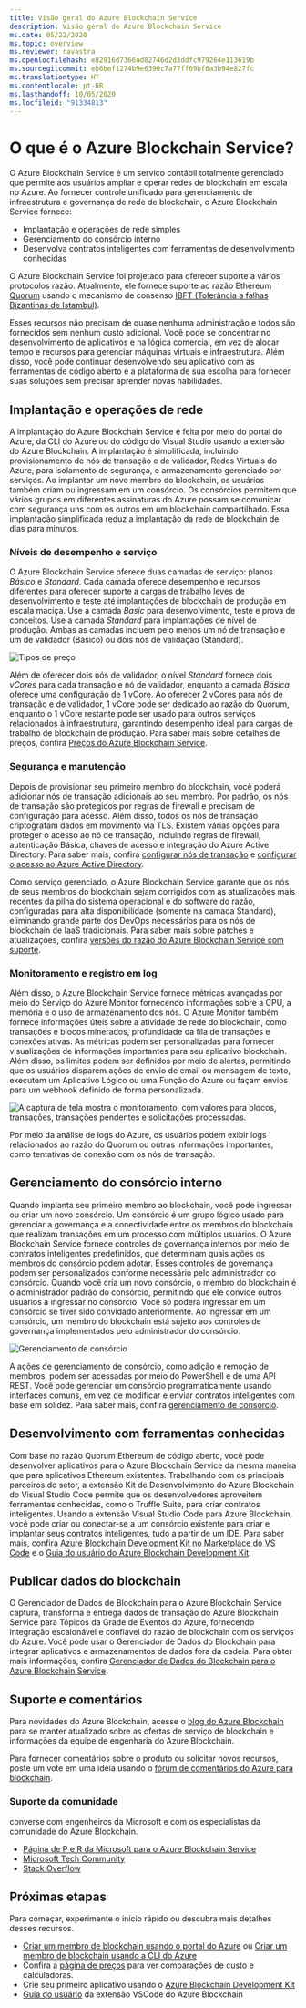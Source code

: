 ```yaml
---
title: Visão geral do Azure Blockchain Service
description: Visão geral do Azure Blockchain Service
ms.date: 05/22/2020
ms.topic: overview
ms.reviewer: ravastra
ms.openlocfilehash: e82916d7366ad82746d2d3ddfc979264e113619b
ms.sourcegitcommit: eb6bef1274b9e6390c7a77ff69bf6a3b94e827fc
ms.translationtype: HT
ms.contentlocale: pt-BR
ms.lasthandoff: 10/05/2020
ms.locfileid: "91334813"
---
```

# <a name="what-is-azure-blockchain-service"></a>O que é o Azure Blockchain Service?

O Azure Blockchain Service é um serviço contábil totalmente gerenciado que permite aos usuários ampliar e operar redes de blockchain em escala no Azure. Ao fornecer controle unificado para gerenciamento de infraestrutura e governança de rede de blockchain, o Azure Blockchain Service fornece:

* Implantação e operações de rede simples
* Gerenciamento do consórcio interno
* Desenvolva contratos inteligentes com ferramentas de desenvolvimento conhecidas

O Azure Blockchain Service foi projetado para oferecer suporte a vários protocolos razão. Atualmente, ele fornece suporte ao razão Ethereum [Quorum](https://www.goquorum.com/) usando o mecanismo de consenso [IBFT (Tolerância a falhas Bizantinas de Istambul)](https://github.com/jpmorganchase/quorum/wiki/Quorum-Consensus).

Esses recursos não precisam de quase nenhuma administração e todos são fornecidos sem nenhum custo adicional. Você pode se concentrar no desenvolvimento de aplicativos e na lógica comercial, em vez de alocar tempo e recursos para gerenciar máquinas virtuais e infraestrutura. Além disso, você pode continuar desenvolvendo seu aplicativo com as ferramentas de código aberto e a plataforma de sua escolha para fornecer suas soluções sem precisar aprender novas habilidades.

## <a name="network-deployment-and-operations"></a>Implantação e operações de rede

A implantação do Azure Blockchain Service é feita por meio do portal do Azure, da CLI do Azure ou do código do Visual Studio usando a extensão do Azure Blockchain. A implantação é simplificada, incluindo provisionamento de nós de transação e de validador, Redes Virtuais do Azure, para isolamento de segurança, e armazenamento gerenciado por serviços.  Ao implantar um novo membro do blockchain, os usuários também criam ou ingressam em um consórcio.  Os consórcios permitem que vários grupos em diferentes assinaturas do Azure possam se comunicar com segurança uns com os outros em um blockchain compartilhado.  Essa implantação simplificada reduz a implantação da rede de blockchain de dias para minutos.

### <a name="performance-and-service-tiers"></a>Níveis de desempenho e serviço

O Azure Blockchain Service oferece duas camadas de serviço: planos *Básico* e *Standard*. Cada camada oferece desempenho e recursos diferentes para oferecer suporte a cargas de trabalho leves de desenvolvimento e teste até implantações de blockchain de produção em escala maciça. Use a camada *Basic* para desenvolvimento, teste e prova de conceitos. Use a camada *Standard* para implantações de nível de produção. Ambas as camadas incluem pelo menos um nó de transação e um de validador (Básico) ou dois nós de validação (Standard). 

![Tipos de preço](./media/overview/pricing-tiers.png)

Além de oferecer dois nós de validador, o nível *Standard* fornece dois *vCores* para cada transação e nó de validador, enquanto a camada *Básica* oferece uma configuração de 1 vCore.  Ao oferecer 2 vCores para nós de transação e de validador, 1 vCore pode ser dedicado ao razão do Quorum, enquanto o 1 vCore restante pode ser usado para outros serviços relacionados à infraestrutura, garantindo desempenho ideal para cargas de trabalho de blockchain de produção. Para saber mais sobre detalhes de preços, confira [Preços do Azure Blockchain Service](https://azure.microsoft.com/pricing/details/blockchain-service).

### <a name="security-and-maintenance"></a>Segurança e manutenção

Depois de provisionar seu primeiro membro do blockchain, você poderá adicionar nós de transação adicionais ao seu membro.  Por padrão, os nós de transação são protegidos por regras de firewall e precisam de configuração para acesso.  Além disso, todos os nós de transação criptografam dados em movimento via TLS.  Existem várias opções para proteger o acesso ao nó de transação, incluindo regras de firewall, autenticação Básica, chaves de acesso e integração do Azure Active Directory. Para saber mais, confira [configurar nós de transação](configure-transaction-nodes.md) e [configurar o acesso ao Azure Active Directory](configure-aad.md).

Como serviço gerenciado, o Azure Blockchain Service garante que os nós de seus membros do blockchain sejam corrigidos com as atualizações mais recentes da pilha do sistema operacional e do software do razão, configuradas para alta disponibilidade (somente na camada Standard), eliminando grande parte dos DevOps necessários para os nós de blockchain de IaaS tradicionais.  Para saber mais sobre patches e atualizações, confira [versões do razão do Azure Blockchain Service com suporte](ledger-versions.md).

### <a name="monitoring-and-logging"></a>Monitoramento e registro em log

Além disso, o Azure Blockchain Service fornece métricas avançadas por meio do Serviço do Azure Monitor fornecendo informações sobre a CPU, a memória e o uso de armazenamento dos nós.  O Azure Monitor também fornece informações úteis sobre a atividade de rede do blockchain, como transações e blocos minerados, profundidade da fila de transações e conexões ativas.  As métricas podem ser personalizadas para fornecer visualizações de informações importantes para seu aplicativo blockchain.  Além disso, os limites podem ser definidos por meio de alertas, permitindo que os usuários disparem ações de envio de email ou mensagem de texto, executem um Aplicativo Lógico ou uma Função do Azure ou façam envios para um webhook definido de forma personalizada.

![A captura de tela mostra o monitoramento, com valores para blocos, transações, transações pendentes e solicitações processadas.](./media/overview/metrics.png)

Por meio da análise de logs do Azure, os usuários podem exibir logs relacionados ao razão do Quorum ou outras informações importantes, como tentativas de conexão com os nós de transação.

## <a name="built-in-consortium-management"></a>Gerenciamento do consórcio interno

Quando implanta seu primeiro membro ao blockchain, você pode ingressar ou criar um novo consórcio.  Um consórcio é um grupo lógico usado para gerenciar a governança e a conectividade entre os membros do blockchain que realizam transações em um processo com múltiplos usuários.  O Azure Blockchain Service fornece controles de governança internos por meio de contratos inteligentes predefinidos, que determinam quais ações os membros do consórcio podem adotar.  Esses controles de governança podem ser personalizados conforme necessário pelo administrador do consórcio. Quando você cria um novo consórcio, o membro do blockchain é o administrador padrão do consórcio, permitindo que ele convide outros usuários a ingressar no consórcio.  Você só poderá ingressar em um consórcio se tiver sido convidado anteriormente.  Ao ingressar em um consórcio, um membro do blockchain está sujeito aos controles de governança implementados pelo administrador do consórcio.

![Gerenciamento de consórcio](./media/overview/consortium.png)

A ações de gerenciamento de consórcio, como adição e remoção de membros, podem ser acessadas por meio do PowerShell e de uma API REST. Você pode gerenciar um consórcio programaticamente usando interfaces comuns, em vez de modificar e enviar contratos inteligentes com base em solidez. Para saber mais, confira [gerenciamento de consórcio](consortium.md).

## <a name="develop-using-familiar-development-tools"></a>Desenvolvimento com ferramentas conhecidas

Com base no razão Quorum Ethereum de código aberto, você pode desenvolver aplicativos para o Azure Blockchain Service da mesma maneira que para aplicativos Ethereum existentes. Trabalhando com os principais parceiros do setor, a extensão Kit de Desenvolvimento do Azure Blockchain do Visual Studio Code permite que os desenvolvedores aproveitem ferramentas conhecidas, como o Truffle Suite, para criar contratos inteligentes. Usando a extensão Visual Studio Code para Azure Blockchain, você pode criar ou conectar-se a um consórcio existente para criar e implantar seus contratos inteligentes, tudo a partir de um IDE. Para saber mais, confira [Azure Blockchain Development Kit no Marketplace do VS Code](https://aka.ms/vscodebcextension) e o [Guia do usuário do Azure Blockchain Development Kit](https://aka.ms/vscodebcextensionwiki).

## <a name="publish-blockchain-data"></a>Publicar dados do blockchain

O Gerenciador de Dados de Blockchain para o Azure Blockchain Service captura, transforma e entrega dados de transação do Azure Blockchain Service para Tópicos da Grade de Eventos do Azure, fornecendo integração escalonável e confiável do razão de blockchain com os serviços do Azure. Você pode usar o Gerenciador de Dados do Blockchain para integrar aplicativos e armazenamentos de dados fora da cadeia. Para obter mais informações, confira [Gerenciador de Dados do Blockchain para o Azure Blockchain Service](data-manager.md).

## <a name="support-and-feedback"></a>Suporte e comentários

Para novidades do Azure Blockchain, acesse o [blog do Azure Blockchain](https://azure.microsoft.com/blog/topics/blockchain/) para se manter atualizado sobre as ofertas de serviço de blockchain e informações da equipe de engenharia do Azure Blockchain.

Para fornecer comentários sobre o produto ou solicitar novos recursos, poste um vote em uma ideia usando o [fórum de comentários do Azure para blockchain](https://aka.ms/blockchainuservoice).

### <a name="community-support"></a>Suporte da comunidade

converse com engenheiros da Microsoft e com os especialistas da comunidade do Azure Blockchain.

* [Página de P e R da Microsoft para o Azure Blockchain Service](/answers/topics/azure-blockchain-service.html)
* [Microsoft Tech Community](https://techcommunity.microsoft.com/t5/Blockchain/bd-p/AzureBlockchain)
* [Stack Overflow](https://stackoverflow.com/questions/tagged/azure-blockchain-service)

## <a name="next-steps"></a>Próximas etapas

Para começar, experimente o início rápido ou descubra mais detalhes desses recursos.
* [Criar um membro de blockchain usando o portal do Azure](create-member.md) ou [Criar um membro de blockchain usando a CLI do Azure](create-member-cli.md)
* Confira a [página de preços](https://azure.microsoft.com/pricing/details/blockchain-service) para ver comparações de custo e calculadoras.
* Crie seu primeiro aplicativo usando o [Azure Blockchain Development Kit](https://github.com/Azure-Samples/blockchain-devkit)
* [Guia do usuário](https://github.com/Microsoft/vscode-azure-blockchain-ethereum/wiki) da extensão VSCode do Azure Blockchain
